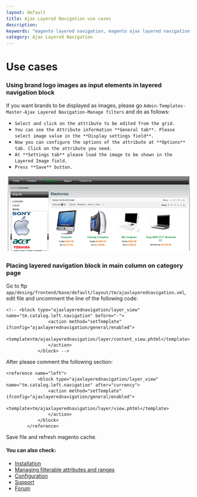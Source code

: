 ```yaml
---
layout: default
title: Ajax Layered Navigation use cases
description:
keywords: "magento layered navigation, magento ajax layered navigation, magento improved navigation, magento extension, magento module"
category: Ajax Layered Navigation
---
```


# Use cases

### Using brand logo images as input elements in layered navigation block

If you want brands to be displayed as images, please go `Admin-Templates-Master-Ajax Layered Navigation-Manage filters` and do as follows:

-   `Select and click on the attribute to be edited from the grid.`
-   `You can see the Attribute information **General tab**. Please select image value in the **Display settings field**.`
-   `Now you can configure the options of the attribute at **Options** tab. Click on the attribute you need.`
-   `At **Settings tab** please load the image to be shown in the Layered Image field.`
-   `Press **Save** button.`

![Ajax Layered Navigation configuration](/images/m1/extensions/ajax-layered-navigation/use-case.png)

### Placing layered navigation block in main column on category page

Go to ftp `app/desing/frontend/base/default/layout/tm/ajaxlayerednavigation.xml`, edit file and uncomment the line of the following code:

```
<!-- <block type="ajaxlayerednavigation/layer_view" name="tm.catalog.left.navigation" before="-">
                <action method="setTemplate" ifconfig="ajaxlayerednavigation/general/enabled">
                    <template>tm/ajaxlayerednavigation/layer/content_view.phtml</template>
                </action>
            </block> -->
```

After please comment the following section:

```
<reference name="left">
            <block type="ajaxlayerednavigation/layer_view" name="tm.catalog.left.navigation" after="currency">
                <action method="setTemplate" ifconfig="ajaxlayerednavigation/general/enabled">
                    <template>tm/ajaxlayerednavigation/layer/view.phtml</template>
                </action>
            </block>
        </reference>
```

Save file and refresh magento cache.

#### You can also check:

*   [Installation](../installation/)
*   [Managing filterable attributes and ranges](../managing-attributes-ranges/)
*   [Configuration](../configuration/)
*   [Support](https://swissuplabs.com/contacts/)
*   [Forum](https://swissuplabs.com/magento-forum/)